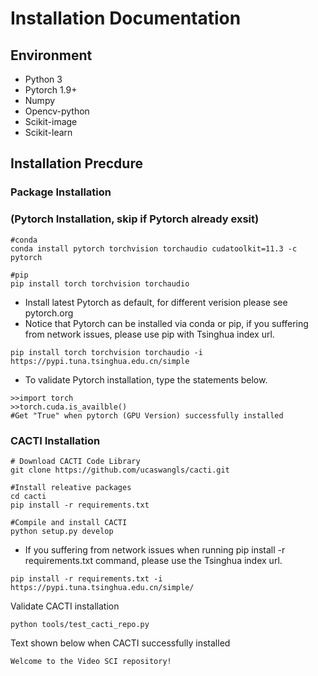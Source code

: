 # Installation Documentation 
## Environment
* Python 3
* Pytorch 1.9+
* Numpy
* Opencv-python 
* Scikit-image
* Scikit-learn
## Installation Precdure
### Package Installation

###  (Pytorch Installation, skip if Pytorch already exsit)

```
#conda
conda install pytorch torchvision torchaudio cudatoolkit=11.3 -c pytorch

#pip
pip install torch torchvision torchaudio
```
* Install latest Pytorch as default, for different verision please see pytorch.org
* Notice that Pytorch can be installed via conda or pip, if you suffering from network issues, please use pip with Tsinghua index url.
```
pip install torch torchvision torchaudio -i https://pypi.tuna.tsinghua.edu.cn/simple 
```
* To validate Pytorch installation, type the statements below.
```
>>import torch 
>>torch.cuda.is_availble()
#Get "True" when pytorch (GPU Version) successfully installed 
```
### CACTI Installation

```
# Download CACTI Code Library
git clone https://github.com/ucaswangls/cacti.git

#Install releative packages
cd cacti
pip install -r requirements.txt

#Compile and install CACTI
python setup.py develop
```
* If you suffering from network issues when running pip install -r requirements.txt command, please use the Tsinghua index url.

```
pip install -r requirements.txt -i https://pypi.tuna.tsinghua.edu.cn/simple/ 
```

Validate CACTI installation


```
python tools/test_cacti_repo.py
```
Text shown below when CACTI successfully installed

```
Welcome to the Video SCI repository!
```